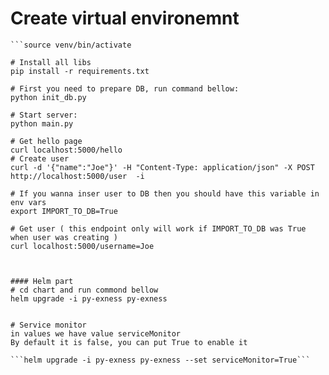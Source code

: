 # Create virtual environemnt 
```python3 -m venv venv
```source venv/bin/activate

# Install all libs
pip install -r requirements.txt

# First you need to prepare DB, run command bellow:
python init_db.py

# Start server:
python main.py

# Get hello page
curl localhost:5000/hello
# Create user
curl -d '{"name":"Joe"}' -H "Content-Type: application/json" -X POST http://localhost:5000/user  -i

# If you wanna inser user to DB then you should have this variable in env vars
export IMPORT_TO_DB=True

# Get user ( this endpoint only will work if IMPORT_TO_DB was True when user was creating )
curl localhost:5000/username=Joe



#### Helm part
# cd chart and run commond bellow
helm upgrade -i py-exness py-exness


# Service monitor
in values we have value serviceMonitor
By default it is false, you can put True to enable it

```helm upgrade -i py-exness py-exness --set serviceMonitor=True```
